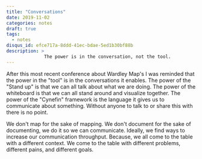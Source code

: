 ```yaml
---
title: "Conversations"
date: 2019-11-02
categories: notes
draft: true
tags:
  - notes
disqus_id: efce717a-8ddd-41ec-bdae-5ed1b30bf88b
description: >
              The power is in the conversation, not the tool.
---
```


After this most recent conference about Wardley Map's I was reminded that the
power in the "tool" is in the conversations it enables. The power of the
"Stand up" is that we can all talk about what we are doing. The power of the
whiteboard is that we can all stand around and visualize together. The power
of the "Cynefin" framework is the language it gives us to communicate about
something. Without anyone to talk to or share this with there is no point.

We don't map for the sake of mapping. We don't document for the sake of
documenting, we do it so we can communicate. Ideally, we find ways to increase
our communication throughput. Because, we all come to the table with a different
context. We come to the table with different problems, different pains,
and different goals.
